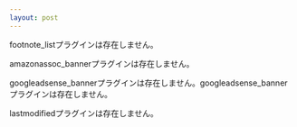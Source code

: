 ```yaml
---
layout: post
---
```

<p><span class="error">footnote_listプラグインは存在しません。</span> </p>
<p><span class="error">amazonassoc_bannerプラグインは存在しません。</span></p>
<p><span class="error">googleadsense_bannerプラグインは存在しません。</span><span class="error">googleadsense_bannerプラグインは存在しません。</span></p>
<p><span class="error">lastmodifiedプラグインは存在しません。</span> </p>
